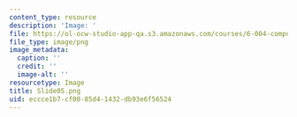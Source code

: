 ```yaml
---
content_type: resource
description: 'Image: '
file: https://ol-ocw-studio-app-qa.s3.amazonaws.com/courses/6-004-computation-structures-spring-2017/eccce1b7cf0085d41432db93e6f56524_Slide05.png
file_type: image/png
image_metadata:
  caption: ''
  credit: ''
  image-alt: ''
resourcetype: Image
title: Slide05.png
uid: eccce1b7-cf00-85d4-1432-db93e6f56524
---
```

